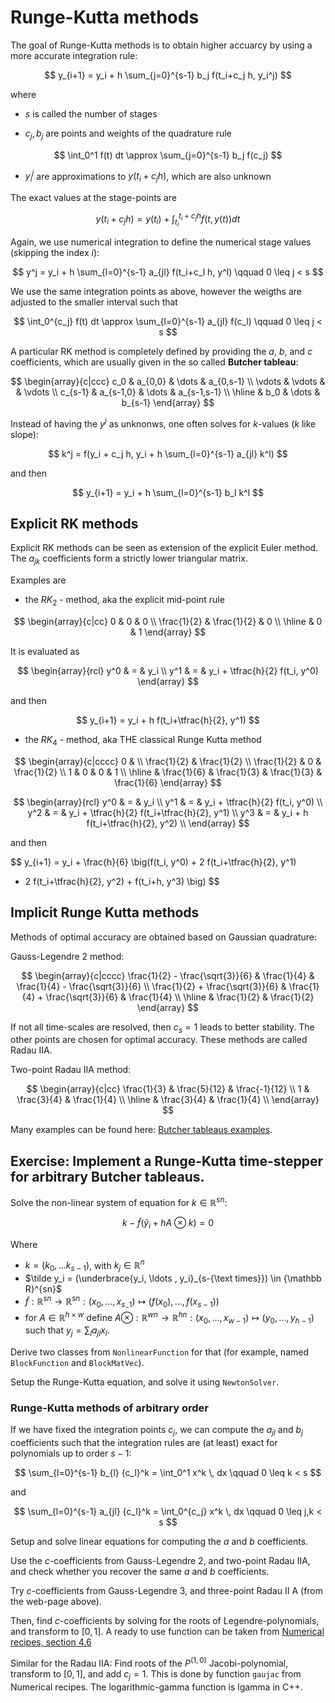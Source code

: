 # Runge-Kutta methods

The goal of Runge-Kutta methods is to obtain higher accuarcy by
using a more accurate integration rule:

$$
y_{i+1} = y_i + h \sum_{j=0}^{s-1} b_j f(t_i+c_j h, y_i^j)
$$

where

* $s$ is called the number of stages

* $c_j, b_j$ are points and weights of the quadrature rule

$$
\int_0^1 f(t) dt \approx \sum_{j=0}^{s-1} b_j f(c_j)
$$

* $y_i^j$ are approximations to $y(t_i + c_j h)$, which are also unknown

The exact values at the stage-points are

$$
y(t_i+c_j h) = y(t_i) + \int_{t_i}^{t_i+c_j h} f(t, y(t)) dt
$$

Again, we use numerical integration to define the numerical stage values (skipping the index $i$):

$$
y^j = y_i + h \sum_{l=0}^{s-1}  a_{jl} f(t_i+c_l h, y^l) \qquad 0 \leq j < s
$$

We use the same integration points as above, however the weigths are adjusted
to the smaller interval such that

$$
\int_0^{c_j} f(t) dt \approx \sum_{l=0}^{s-1} a_{jl} f(c_l) \qquad 0 \leq j < s
$$

A particular RK method is completely defined by providing the $a$, $b$, and $c$ coefficients,
which are usually given in the so called **Butcher tableau**:


$$
\begin{array}{c|ccc}
c_0 & a_{0,0} & \dots & a_{0,s-1} \\
\vdots & \vdots & & \vdots \\
c_{s-1} & a_{s-1,0} & \dots & a_{s-1,s-1} \\
\hline
 & b_0 & \dots & b_{s-1}
\end{array}
$$

Instead of having the $y^j$ as unknonws, one often solves for $k$-values ($k$ like slope):

$$
k^j = f(y_i + c_j h, y_i + h \sum_{l=0}^{s-1} a_{jl} k^l)
$$

and then

$$
y_{i+1} = y_i + h \sum_{l=0}^{s-1} b_l k^l
$$


## Explicit RK methods

Explicit RK methods can be seen as extension of the explicit Euler method.
The $a_{jk}$ coefficients form a strictly lower triangular matrix.

Examples are

* the $RK_2$ - method, aka the explicit mid-point rule

$$
\begin{array}{c|cc}
0 & 0 & 0 \\
\frac{1}{2} & \frac{1}{2} & 0 \\
\hline
 & 0 & 1
\end{array}
$$

It is evaluated as

$$
\begin{array}{rcl}
y^0 & = & y_i \\
y^1 & = & y_i + \tfrac{h}{2} f(t_i, y^0)
\end{array}
$$

and then

$$
y_{i+1} = y_i + h f(t_i+\tfrac{h}{2}, y^1)
$$



* the $RK_4$ - method, aka THE classical Runge Kutta method

$$
\begin{array}{c|cccc}
0 &   \\
\frac{1}{2} & \frac{1}{2}  \\
\frac{1}{2} & 0 & \frac{1}{2} \\
1 & 0 & 0 & 1 \\
\hline
 & \frac{1}{6} & \frac{1}{3} & \frac{1}{3} & \frac{1}{6}
\end{array}
$$


$$
\begin{array}{rcl}
y^0  & = & y_i \\
y^1  & = & y_i + \tfrac{h}{2} f(t_i, y^0) \\
y^2  & = & y_i + \tfrac{h}{2} f(t_i+\tfrac{h}{2}, y^1) \\
y^3  & = & y_i + h f(t_i+\tfrac{h}{2}, y^2) \\
\end{array}
$$

and then

$$
y_{i+1} = y_i + \frac{h}{6} \big(f(t_i, y^0) + 2 f(t_i+\tfrac{h}{2}, y^1)
+ 2 f(t_i+\tfrac{h}{2}, y^2) + f(t_i+h, y^3) \big)
$$




## Implicit Runge Kutta methods

Methods of optimal accuracy are obtained based on Gaussian quadrature:

Gauss-Legendre 2 method:

$$
\begin{array}{c|cccc}
\frac{1}{2} - \frac{\sqrt{3}}{6} &  \frac{1}{4} & \frac{1}{4} - \frac{\sqrt{3}}{6} \\
\frac{1}{2} + \frac{\sqrt{3}}{6} & \frac{1}{4} + \frac{\sqrt{3}}{6}  & \frac{1}{4} \\
\hline
 & \frac{1}{2} & \frac{1}{2}
\end{array}
$$


If not all time-scales are resolved, then $c_s = 1$ leads to better stability.
The other points are chosen for optimal accuracy. These methods are called Radau IIA.

Two-point Radau IIA method:

$$
\begin{array}{c|cc}
\frac{1}{3} & \frac{5}{12} & \frac{-1}{12} \\
1 & \frac{3}{4} & \frac{1}{4} \\
\hline
  & \frac{3}{4} & \frac{1}{4} \\
\end{array}
$$

Many examples can be found here: [Butcher tableaus examples](https://en.wikipedia.org/wiki/List_of_Runge–Kutta_methods).

## Exercise: Implement a Runge-Kutta time-stepper for arbitrary Butcher tableaus.

Solve the non-linear system of equation for $k \in {\mathbb R}^{sn}$:

$$
k - \tilde f ( \tilde y_i  + h A \otimes k) = 0
$$

Where
* $k = (k_0, \ldots k_{s-1})$, with $k_j \in {\mathbb R}^n$
* $\tilde y_i = (\underbrace{y_i, \ldots , y_i}_{s-{\text times}}) \in {\mathbb R}^{sn}$
* $\tilde f : {\mathbb R}^{sn} \rightarrow {\mathbb R}^{sn} : (x_0, \ldots, x_{s_-1}) \mapsto (f(x_0), \ldots, f(x_{s-1}))$
* for $A \in {\mathbb R}^{h \times w}$ define
$A \otimes :  {\mathbb R}^{wn} \rightarrow {\mathbb R}^{hn} : (x_0, \ldots, x_{w-1}) \mapsto (y_0, \ldots , y_{h-1})$ such that $y_j = \sum_l a_{jl} x_l$.

Derive two classes from `NonlinearFunction` for that (for example, named `BlockFunction` and `BlockMatVec`).

Setup the Runge-Kutta equation, and solve it using `NewtonSolver`.


### Runge-Kutta methods of arbitrary order

If we have fixed the integration points $c_j$, we can compute the $a_{jl}$ and $b_j$ coefficients
such that the integration rules are (at least) exact for polynomials up to order $s-1$:

$$
\sum_{l=0}^{s-1} b_{l} {c_l}^k = \int_0^1 x^k \, dx \qquad 0 \leq k < s
$$

and

$$
\sum_{l=0}^{s-1} a_{jl} {c_l}^k = \int_0^{c_j} x^k \, dx \qquad 0 \leq j,k < s
$$

Setup and solve linear equations for computing the $a$ and $b$ coefficients.


Use the $c$-coefficients from Gauss-Legendre 2, and two-point Radau IIA, and check whether you recover the same $a$ and $b$ coefficients.


Try $c$-coefficients from Gauss-Legendre 3, and three-point Radau II A (from the web-page above).


Then, find $c$-coefficients by solving for the roots of Legendre-polynomials, and transform to $[0,1]$.
A ready to use function can be taken from 
[Numerical recipes, section 4.6](https://numerical.recipes/book.html) 

Similar for the Radau IIA: Find roots of the $P^{(1,0)}$ Jacobi-polynomial, transform to $[0,1]$, and add $c_j=1$.
This is done by function `gaujac` from Numerical recipes. The logarithmic-gamma function is lgamma in C++.





